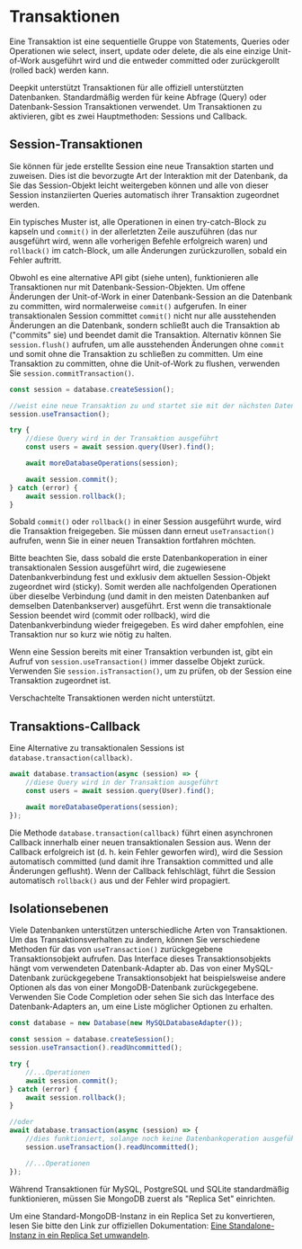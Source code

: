 # Transaktionen

Eine Transaktion ist eine sequentielle Gruppe von Statements, Queries oder Operationen wie select, insert, update oder delete, die als eine einzige Unit-of-Work ausgeführt wird und die entweder committed oder zurückgerollt (rolled back) werden kann.

Deepkit unterstützt Transaktionen für alle offiziell unterstützten Datenbanken. Standardmäßig werden für keine Abfrage (Query) oder Datenbank-Session Transaktionen verwendet. Um Transaktionen zu aktivieren, gibt es zwei Hauptmethoden: Sessions und Callback.

## Session-Transaktionen

Sie können für jede erstellte Session eine neue Transaktion starten und zuweisen. Dies ist die bevorzugte Art der Interaktion mit der Datenbank, da Sie das Session-Objekt leicht weitergeben können und alle von dieser Session instanziierten Queries automatisch ihrer Transaktion zugeordnet werden.

Ein typisches Muster ist, alle Operationen in einen try-catch-Block zu kapseln und `commit()` in der allerletzten Zeile auszuführen (das nur ausgeführt wird, wenn alle vorherigen Befehle erfolgreich waren) und `rollback()` im catch-Block, um alle Änderungen zurückzurollen, sobald ein Fehler auftritt.

Obwohl es eine alternative API gibt (siehe unten), funktionieren alle Transaktionen nur mit Datenbank-Session-Objekten. Um offene Änderungen der Unit-of-Work in einer Datenbank-Session an die Datenbank zu committen, wird normalerweise `commit()` aufgerufen. In einer transaktionalen Session committet `commit()` nicht nur alle ausstehenden Änderungen an die Datenbank, sondern schließt auch die Transaktion ab ("commits" sie) und beendet damit die Transaktion. Alternativ können Sie `session.flush()` aufrufen, um alle ausstehenden Änderungen ohne `commit` und somit ohne die Transaktion zu schließen zu committen. Um eine Transaktion zu committen, ohne die Unit-of-Work zu flushen, verwenden Sie `session.commitTransaction()`.

```typescript
const session = database.createSession();

//weist eine neue Transaktion zu und startet sie mit der nächsten Datenbankoperation.
session.useTransaction();

try {
    //diese Query wird in der Transaktion ausgeführt
    const users = await session.query(User).find();

    await moreDatabaseOperations(session);

    await session.commit();
} catch (error) {
    await session.rollback();
}
```

Sobald `commit()` oder `rollback()` in einer Session ausgeführt wurde, wird die Transaktion freigegeben. Sie müssen dann erneut `useTransaction()` aufrufen, wenn Sie in einer neuen Transaktion fortfahren möchten.

Bitte beachten Sie, dass sobald die erste Datenbankoperation in einer transaktionalen Session ausgeführt wird, die zugewiesene Datenbankverbindung fest und exklusiv dem aktuellen Session-Objekt zugeordnet wird (sticky). Somit werden alle nachfolgenden Operationen über dieselbe Verbindung (und damit in den meisten Datenbanken auf demselben Datenbankserver) ausgeführt. Erst wenn die transaktionale Session beendet wird (commit oder rollback), wird die Datenbankverbindung wieder freigegeben. Es wird daher empfohlen, eine Transaktion nur so kurz wie nötig zu halten.

Wenn eine Session bereits mit einer Transaktion verbunden ist, gibt ein Aufruf von `session.useTransaction()` immer dasselbe Objekt zurück. Verwenden Sie `session.isTransaction()`, um zu prüfen, ob der Session eine Transaktion zugeordnet ist.

Verschachtelte Transaktionen werden nicht unterstützt.

## Transaktions-Callback

Eine Alternative zu transaktionalen Sessions ist `database.transaction(callback)`.

```typescript
await database.transaction(async (session) => {
    //diese Query wird in der Transaktion ausgeführt
    const users = await session.query(User).find();

    await moreDatabaseOperations(session);
});
```

Die Methode `database.transaction(callback)` führt einen asynchronen Callback innerhalb einer neuen transaktionalen Session aus. Wenn der Callback erfolgreich ist (d. h. kein Fehler geworfen wird), wird die Session automatisch committed (und damit ihre Transaktion committed und alle Änderungen geflusht). Wenn der Callback fehlschlägt, führt die Session automatisch `rollback()` aus und der Fehler wird propagiert.

## Isolationsebenen

Viele Datenbanken unterstützen unterschiedliche Arten von Transaktionen. Um das Transaktionsverhalten zu ändern, können Sie verschiedene Methoden für das von `useTransaction()` zurückgegebene Transaktionsobjekt aufrufen. Das Interface dieses Transaktionsobjekts hängt vom verwendeten Datenbank-Adapter ab. Das von einer MySQL-Datenbank zurückgegebene Transaktionsobjekt hat beispielsweise andere Optionen als das von einer MongoDB-Datenbank zurückgegebene. Verwenden Sie Code Completion oder sehen Sie sich das Interface des Datenbank-Adapters an, um eine Liste möglicher Optionen zu erhalten.

```typescript
const database = new Database(new MySQLDatabaseAdapter());

const session = database.createSession();
session.useTransaction().readUncommitted();

try {
    //...Operationen
    await session.commit();
} catch (error) {
    await session.rollback();
}

//oder
await database.transaction(async (session) => {
    //dies funktioniert, solange noch keine Datenbankoperation ausgeführt wurde.
    session.useTransaction().readUncommitted();

    //...Operationen
});
```

Während Transaktionen für MySQL, PostgreSQL und SQLite standardmäßig funktionieren, müssen Sie MongoDB zuerst als "Replica Set" einrichten.

Um eine Standard-MongoDB-Instanz in ein Replica Set zu konvertieren, lesen Sie bitte den Link zur offiziellen Dokumentation:
[Eine Standalone-Instanz in ein Replica Set umwandeln](https://docs.mongodb.com/manual/tutorial/convert-standalone-to-replica-set).
